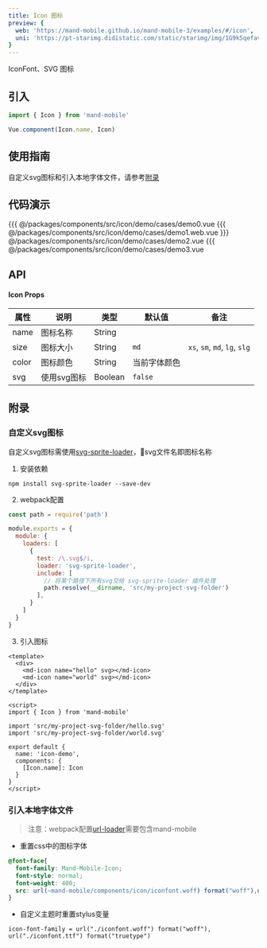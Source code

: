 ```yaml
---
title: Icon 图标
preview: {
  web: 'https://mand-mobile.github.io/mand-mobile-3/examples/#/icon',
  uni: 'https://pt-starimg.didistatic.com/static/starimg/img/1G9k5qefav1628592497443.png'
}
---
```


IconFont、SVG 图标

## 引入

```javascript
import { Icon } from 'mand-mobile'

Vue.component(Icon.name, Icon)
```

## 使用指南

自定义svg图标和引入本地字体文件，请参考<a href="javascript:jumpAnchor('附录')">附录</a>

## 代码演示
<!-- DEMO -->
<MDDemoWrapper single>
{{{ @/packages/components/src/icon/demo/cases/demo0.vue
</MDDemoWrapper>

<MDDemoWrapper single>
{{{ @/packages/components/src/icon/demo/cases/demo1.web.vue
</MDDemoWrapper>

<MDDemoWrapper>
}}} @/packages/components/src/icon/demo/cases/demo2.vue
{{{ @/packages/components/src/icon/demo/cases/demo3.vue
</MDDemoWrapper>

## API

#### Icon Props
|属性 | 说明 | 类型 | 默认值| 备注|
|----|-----|------|------|------|
|name|图标名称|String| | |
|size|图标大小|String|`md`|`xs`, `sm`, `md`, `lg`, `slg`|
|color|图标颜色|String|当前字体颜色||
|svg <MDPlatformTag web/>|使用svg图标|Boolean|`false`| |

## 附录

### 自定义svg图标
<MDPlatformTag web/>

自定义svg图标需使用<a href="https://github.com/kisenka/svg-sprite-loader" target="_blank">svg-sprite-loader</a>，svg文件名即图标名称

1. 安装依赖

```shell
npm install svg-sprite-loader --save-dev
```

2. webpack配置

```javascript
const path = require('path')

module.exports = {
  module: {
    loaders: [
      {
        test: /\.svg$/i,
        loader: 'svg-sprite-loader',
        include: [
          // 将某个路径下所有svg交给 svg-sprite-loader 插件处理
          path.resolve(__dirname, 'src/my-project-svg-folder')
        ],
      }
    ]
  }
}
```
3. 引入图标

```vue
<template>
  <div>
    <md-icon name="hello" svg></md-icon>
    <md-icon name="world" svg></md-icon>
  </div>
</template>

<script>
import { Icon } from 'mand-mobile'

import 'src/my-project-svg-folder/hello.svg'
import 'src/my-project-svg-folder/world.svg'

export default {
  name: 'icon-demo',
  components: {
    [Icon.name]: Icon
  }
}
</script>
```

### 引入本地字体文件

> 注意：webpack配置[url-loader](https://github.com/webpack-contrib/url-loader)需要包含mand-mobile 

* 重置css中的图标字体  

```css
@font-face{
  font-family: Mand-Mobile-Icon;
  font-style: normal;
  font-weight: 400;
  src: url(~mand-mobile/components/icon/iconfont.woff) format("woff"),url(~mand-mobile/components/icon/iconfont.woff) format("truetype")
}
``` 

* 自定义主题时重置stylus变量

```stylus
icon-font-family = url("./iconfont.woff") format("woff"), url("./iconfont.ttf") format("truetype")
```